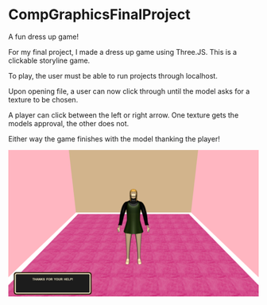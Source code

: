 # CompGraphicsFinalProject

A fun dress up game!

For my final project, I made a dress up game using Three.JS. This is a clickable storyline game.

To play, the user must be able to run projects through localhost. 

Upon opening file, a user can now click through until the model asks for a texture to be chosen.

A player can click between the left or right arrow. One texture gets the models approval, the other does not.

Either way the game finishes with the model thanking the player!

![graphics](ComputerGraphicsFinal.png)

